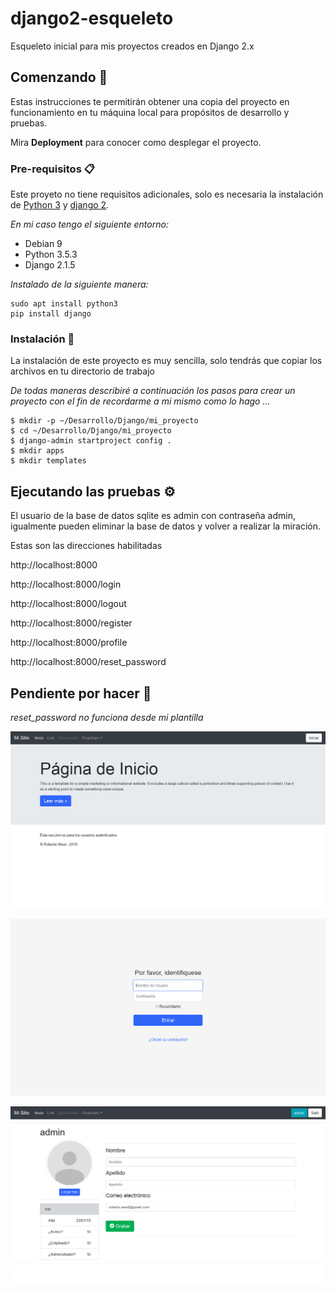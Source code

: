 # django2-esqueleto

Esqueleto inicial para mis proyectos creados en Django 2.x

## Comenzando 🚀

Estas instrucciones te permitirán obtener una copia del proyecto en funcionamiento en tu máquina local para propósitos de desarrollo y pruebas.

Mira **Deployment** para conocer como desplegar el proyecto.


### Pre-requisitos 📋

Este proyeto no tiene requisitos adicionales, solo es necesaria la instalación de [Python 3](https://www.python.org) y [django 2](https://www.djangoproject.com).

_En mi caso tengo el siguiente entorno:_

* Debian 9
* Python 3.5.3
* Django 2.1.5

_Instalado de la siguiente manera:_

```
sudo apt install python3
pip install django
```

### Instalación 🔧

La instalación de este proyecto es muy sencilla, solo tendrás que copiar los archivos en tu directorio de trabajo

_De todas maneras describiré a continuación los pasos para crear un proyecto con el fin de recordarme a mi mismo como lo hago ..._

```
$ mkdir -p ~/Desarrollo/Django/mi_proyecto
$ cd ~/Desarrollo/Django/mi_proyecto
$ django-admin startproject config .
$ mkdir apps
$ mkdir templates
```

## Ejecutando las pruebas ⚙️

El usuario de la base de datos sqlite es admin con contraseña admin, igualmente pueden eliminar la base de datos y volver a realizar la miración.

Estas son las direcciones habilitadas

http://localhost:8000

http://localhost:8000/login

http://localhost:8000/logout

http://localhost:8000/register

http://localhost:8000/profile

http://localhost:8000/reset_password


## Pendiente por hacer 📌

_reset_password no funciona desde mi plantilla_

![Home Page](pantalla-01.png)

![Login](pantalla-02.png)

![Sign Up](pantalla-03.png)
